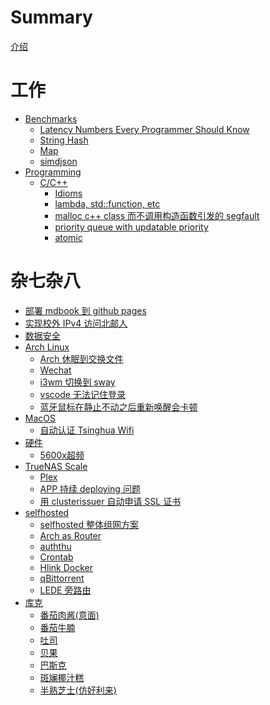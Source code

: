 # Summary

[介绍](README.zh.md)

# 工作
- [Benchmarks](./work/benchmarks.md)
    - [Latency Numbers Every Programmer Should Know](./work/benchmarks/latency.md)
    - [String Hash](./work/benchmarks/strhash.md)
    - [Map](./work/benchmarks/map.md)
    - [simdjson](./work/benchmarks/simdjson.md)
- [Programming]()
    - [C/C++]()
        - [Idioms](./work/programming/c_c++/idioms.md)
        - [lambda, std::function, etc](./work/programming/c_c++/function.md)
        - [malloc c++ class 而不调用构造函数引发的 segfault](./work/programming/c_c++/malloc_cpp_class_cause_segfault.md)
        - [priority queue with updatable priority](./work/programming/c_c++/priority_queue_with_updatable_priority.md)
        - [atomic](./work/programming/c_c++/atomic.md)
        <!-- - [profiling](./work/programming/c_c++/profiling.md) -->
# 杂七杂八
- [部署 mdbook 到 github pages](./misc/deploy-mdbook.md)
- [实现校外 IPv4 访问北邮人](./misc/ipv4-byr.md)
- [数据安全](./misc/data-protection.md)
- [Arch Linux]()
    - [Arch 休眠到交换文件](./misc/arch/arch-hibernate.md)
    - [Wechat](./misc/arch/wechat.md)
    - [i3wm 切换到 sway](./misc/arch/i3wm2sway.md)
    - [vscode 无法记住登录](./misc/arch/vscode-auth.md)
    - [蓝牙鼠标在静止不动之后重新唤醒会卡顿](./misc/arch/bluetooth-mouse-laggy.md)
- [MacOS]()
    - [自动认证 Tsinghua Wifi](./misc/macos/auto-auth-thu.md)
- [硬件]()
    - [5600x超频](./misc/hardware/5600x-oc.md)
- [TrueNAS Scale]()
    - [Plex](./misc/truenas/plex.md)
    - [APP 持续 deploying 问题](./misc/truenas/app-deploying.md)
    - [用 clusterissuer 自动申请 SSL 证书](./misc/truenas/clusterissuer.md)
- [selfhosted]()
    - [selfhosted 整体组网方案](./misc/selfhosted/network-topology.md)
    - [Arch as Router](./misc/router/arch-router.md)
    - [auththu](./misc/qnap/auththu.md)
    - [Crontab](./misc/qnap/crontab.md)    
    - [Hlink Docker](./misc/qnap/hlink.md)
    - [qBittorrent](./misc/qnap/qBittorrent.md)
    - [LEDE 旁路由](./misc/qnap/lede.md)
- [库克]()
    - [番茄肉酱(意面)](./misc/cook/bolognese.md)
    - [番茄牛腩](./misc/cook/番茄牛腩.md)
    - [吐司](./misc/cook/toast.md)
    - [贝果](./misc/cook/bagel.md)
    - [巴斯克](./misc/cook/basque.md)
    - [斑斓椰汁糕](./misc/cook/padan-coconut-cake.md)
    - [半熟芝士(仿好利来)](./misc/cook/half-baked-cheese.md)
